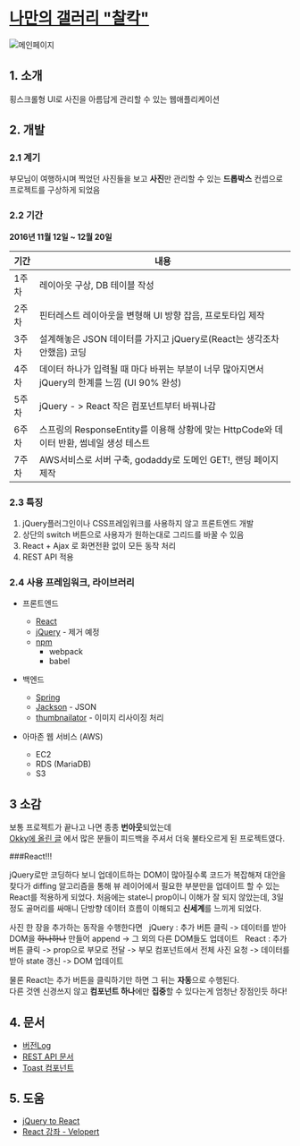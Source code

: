 # [나만의 갤러리 "찰칵"](http://chalkack.xyz)



![메인페이지](https://s3.ap-northeast-2.amazonaws.com/chalkack/index/wallpaper.png)

## 1. 소개
횡스크롤형 UI로 사진을 아름답게 관리할 수 있는 웹애플리케이션

## 2. 개발 

### 2.1 계기

부모님이 여행하시며 찍었던 사진들을 보고 **사진**만 관리할 수 있는 **드롭박스** 컨셉으로 프로젝트를 구상하게 되었음

### 2.2 기간
**2016년 11월 12일 ~ 12월 20일**

| 기간 | 내용 |
| ------------ | ----------- |
| 1주차 | 레이아웃 구상, DB 테이블 작성	|
| 2주차 | 핀터레스트 레이아웃을 변형해 UI 방향 잡음, 프로토타입 제작 |
| 3주차 | 설계해놓은 JSON 데이터를 가지고 jQuery로(React는 생각조차 안했음) 코딩 |
| 4주차 | 데이터 하나가 입력될 때 마다 바뀌는 부분이 너무 많아지면서 jQuery의 한계를 느낌 (UI 90% 완성) |
| 5주차 | jQuery - > React 작은 컴포넌트부터 바꿔나감 |
| 6주차 | 스프링의 ResponseEntity를 이용해 상황에 맞는 HttpCode와 데이터 반환, 썸네일 생성 테스트  |
| 7주차 | AWS서비스로 서버 구축, godaddy로 도메인 GET!, 랜딩 페이지 제작 |

### 2.3 특징

1. jQuery플러그인이나 CSS프레임워크를 사용하지 않고 프론트엔드 개발
2. 상단의 switch 버튼으로 사용자가 원하는대로 그리드를 바꿀 수 있음
3. React + Ajax 로 화면전환 없이 모든 동작 처리
4. REST API 적용

### 2.4 사용 프레임워크, 라이브러리

* 프론트엔드
	* [React](https://github.com/facebook/react)
	* [jQuery](https://github.com/jquery/jquery) - 제거 예정
	* [npm](https://github.com/npm/npm)
		* webpack
		* babel

* 백엔드 
	* [Spring](https://github.com/spring-projects/spring-framework)
	* [Jackson](https://github.com/FasterXML/jackson) - JSON 
	* [thumbnailator](https://github.com/coobird/thumbnailator) - 이미지 리사이징 처리
	
* 아마존 웹 서비스 (AWS) 
    * EC2
    * RDS (MariaDB)
    * S3 

## 3 소감

보통 프로젝트가 끝나고 나면 종종 **번아웃**되었는데  
[Okky에 올린 글](http://okky.kr/article/366709) 에서 많은 분들이 피드백을 주셔서 더욱 불타오르게 된 프로젝트였다.

###React!!!

jQuery로만 코딩하다 보니 업데이트하는 DOM이 많아질수록 코드가 복잡해져 대안을 찾다가 diffing 알고리즘을 통해 뷰 레이어에서 필요한 부분만을 업데이트 할 수 있는 React를 적용하게 되었다. 처음에는 state니 prop이니 이해가 잘 되지 않았는데, 3일정도 골머리를 싸매니 단방향 데이터 흐름이 이해되고 **신세계**를 느끼게 되었다.  

사진 한 장을 추가하는 동작을 수행한다면  
jQuery : 추가 버튼 클릭 -> 데이터를 받아 DOM을 ~~하나하나~~ 만들어 append -> 그 외의 다른 DOM들도 업데이트   
React : 추가 버튼 클릭 -> prop으로 부모로 전달 -> 부모 컴포넌트에서 전체 사진 요청 -> 데이터를 받아 state 갱신 -> DOM 업데이트  

물론 React는 추가 버튼을 클릭하기만 하면 그 뒤는 **자동**으로 수행된다.  
다른 것엔 신경쓰지 않고 **컴포넌트 하나**에만 **집중**할 수 있다는게 엄청난 장점인듯 하다!  

## 4. 문서
* [버전Log](Version.md)
* [REST API 문서](API.md)
* [Toast 컴포넌트](Toast.md)

## 5. 도움
* [jQuery to React](http://blog.sapzil.org/2014/08/10/jquery-to-react/)
* [React 강좌 - Velopert](https://velopert.com/reactjs-tutorials)
